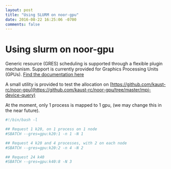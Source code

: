 ```yaml
---
layout: post
title: "Using SLURM on noor-gpu"
date: 2016-08-22 16:25:06 -0700
comments: false
---
```


# Using slurm on noor-gpu
Generic resource (GRES) scheduling is supported through a flexible plugin mechanism. Support is currently provided for Graphics Processing Units (GPUs).  [Find the documentation here](http://slurm.schedmd.com/gres.html)


A small utility is provided to test the allocation on [https://github.com/kaust-rc/noor-gpu](https://github.com/kaust-rc/noor-gpu/tree/master/mpi-device-query)


At the moment, only 1 process is mapped to 1 gpu, (we may change this in the near future).
```bash
#!/bin/bash -l

## Request 1 k20, on 1 process on 1 node
#SBATCH --gres=gpu:k20:1 -n 1 -N 1

## Request 4 k20 and 4 processes, with 2 on each node
#SBATCH --gres=gpu:k20:2 -n 4 -N 2

## Request 24 k40
#SBATCH --gres=gpu:k40:8 -N 3
```
